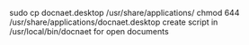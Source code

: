 sudo cp docnaet.desktop /usr/share/applications/
chmod 644 /usr/share/applications/docnaet.desktop
create script in /usr/local/bin/docnaet for open documents


